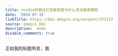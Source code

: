 ```yaml
---
title: nvidia的驱动已安装但是为什么无法被调用呢
date: '2024-07-15'
linkTitle: https://bbs.deepin.org/en/post/275127
source: deepin_bbs
description:  momo 
disable_comments: true
---
```

正如我的标题所言，我
